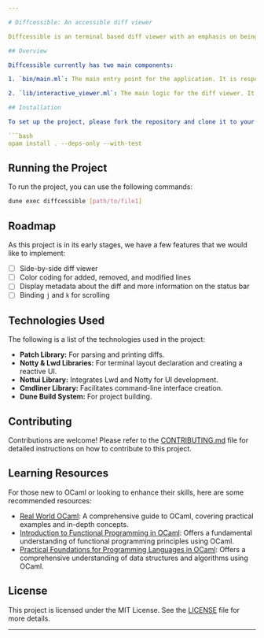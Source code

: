 ```yaml
---

# Diffcessible: An accessible diff viewer

Diffcessible is an terminal based diff viewer with an emphasis on being accessible. Our goal is to build a diff viewer on top of Git diff that is accessible to screen readers.

## Overview

Diffcessible currently has two main components:

1. `bin/main.ml`: The main entry point for the application. It is responsible for parsing the command-line arguments and calling the appropriate functions to display the diff. The key point to note here is that the command-line requires a path to a diff file as a required positional argument. See the section on [Running the Project](#running-the-Project) for more details.

2. `lib/interactive_viewer.ml`: The main logic for the diff viewer. It is responsible for parsing the diff and displaying it in the terminal. This fetches the hunk information from the diff and displays it in a user-friendly manner by indexing the hunks. The core logic for the viewer is implemented in the `view` function, which allows the user to navigate through the hunks using the `n` and `p` keys to move to the next and previous hunks, respectively. The `q` key can be used to quit the viewer.

## Installation

To set up the project, please fork the repository and clone it to your local machine. You will need to have `opam` installed to install the dependencies. Once you have `opam` installed, you can run the following command to install the dependencies:

```bash
opam install . --deps-only --with-test
```

## Running the Project

To run the project, you can use the following commands:

```bash
dune exec diffcessible [path/to/file1]
```

## Roadmap

As this project is in its early stages, we have a few features that we would like to implement:

- [ ] Side-by-side diff viewer
- [ ] Color coding for added, removed, and modified lines
- [ ] Display metadata about the diff and more information on the status bar
- [ ] Binding `j` and `k` for scrolling

## Technologies Used

The following is a list of the technologies used in the project:

- **Patch Library:** For parsing and printing diffs.
- **Notty & Lwd Libraries:** For terminal layout declaration and creating a reactive UI.
- **Nottui Library:** Integrates Lwd and Notty for UI development.
- **Cmdliner Library:** Facilitates command-line interface creation.
- **Dune Build System:** For project building.

## Contributing

Contributions are welcome! Please refer to the [CONTRIBUTING.md](CONTRIBUTING.md) file for detailed instructions on how to contribute to this project.

## Learning Resources

For those new to OCaml or looking to enhance their skills, here are some recommended resources:

- [Real World OCaml](https://dev.realworldocaml.org/toc.html): A comprehensive guide to OCaml, covering practical examples and in-depth concepts.
- [Introduction to Functional Programming in OCaml](https://delimited-continuation.github.io/YSC1212/2022-2023_Sem2/index.html): Offers a fundamental understanding of functional programming principles using OCaml.
- [Practical Foundations for Programming Languages in OCaml](https://ilyasergey.net/YSC2229/): Offers a comprehensive understanding of data structures and algorithms using OCaml.

## License

This project is licensed under the MIT License. See the [LICENSE](LICENSE) file for more details.

---
```


